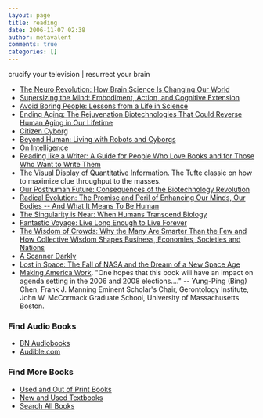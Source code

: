 ```yaml
---
layout: page
title: reading
date: 2006-11-07 02:38
author: metavalent
comments: true
categories: []
---
```

<p>crucify your television | resurrect your brain</p>
<ul><li><a href="https://search.barnesandnoble.com/booksearch/isbninquiry.asp?ean=9780312378622&amp;box=9780312378622&amp;pos=-1">The Neuro Revolution: How Brain Science Is Changing Our World</a></li>
<li><a href="https://search.barnesandnoble.com/booksearch/isbninquiry.asp?ean=0195333217&amp;box=0195333217&amp;pos=-1">Supersizing the Mind: Embodiment, Action, and Cognitive Extension</a></li>
<li><a href="https://search.barnesandnoble.com/booksearch/isbnInquiry.asp?z=y&amp;EAN=9780375412844&amp;itm=1">Avoid Boring People: Lessons from a Life in Science</a></li>
<li><a href="https://search.barnesandnoble.com/booksearch/isbnInquiry.asp?z=y&amp;EAN=9780312367060&amp;itm=1">Ending Aging: The Rejuvenation Biotechnologies That Could Reverse Human Aging in Our Lifetime</a></li> 
<li><a href="https://search.barnesandnoble.com/booksearch/isbnInquiry.asp?z=y&amp;EAN=9780813341989&amp;itm=1">Citizen Cyborg</a></li>
<li><a href="https://search.barnesandnoble.com/booksearch/isbnInquiry.asp?z=y&amp;EAN=9780765310835&amp;itm=3">Beyond Human: Living with Robots and Cyborgs</a></li>
<li><a HREF="https://search.barnesandnoble.com/booksearch/isbnInquiry.asp?z=y&amp;EAN=9780805078534&amp;itm=1" TARGET="_top">On Intelligence</a></li>
<li><a HREF="https://search.barnesandnoble.com/booksearch/isbninquiry.asp?ISBN=0060777044&amp;pdf=y&amp;z=y" TARGET="_top">Reading like a Writer: A Guide for People Who Love Books and for Those Who Want to Write Them</a></li>
<li><a HREF="https://search.barnesandnoble.com/booksearch/isbninquiry.asp?ISBN=0961392142&amp;pdf=y&amp;z=y" TARGET="_top">The Visual Display of Quantitative Information</a>. The Tufte classic on how to maximize clue throughput to the masses.</li>
<li><a HREF="https://search.barnesandnoble.com/booksearch/isbninquiry.asp?ISBN=0312421710&amp;pdf=y" TARGET="_top">Our Posthuman Future: Consequences of the Biotechnology Revolution</a></li>
<li><a HREF="https://search.barnesandnoble.com/booksearch/isbninquiry.asp?ISBN=0385509650&amp;pdf=y" TARGET="_top">Radical Evolution: The Promise and Peril of Enhancing Our Minds, Our Bodies -- And What It Means To Be Human</a></li>
<li><a HREF="https://search.barnesandnoble.com/booksearch/isbninquiry.asp?ISBN=0670033847&amp;pdf=y" TARGET="_top">The Singularity is Near: When Humans Transcend Biology</a></li>
<li><a HREF="https://search.barnesandnoble.com/booksearch/isbninquiry.asp?ISBN=0452286670&amp;pdf=y" TARGET="_top">Fantastic Voyage: Live Long Enough to Live Forever</a></li>
<li><a HREF="https://search.barnesandnoble.com/booksearch/isbninquiry.asp?ISBN=0385721706&amp;pdf=y" TARGET="_top">The Wisdom of Crowds: Why the Many Are Smarter Than the Few and How Collective Wisdom Shapes Business, Economies, Societies and Nations</a></li>
<li><a HREF="https://search.barnesandnoble.com/booksearch/isbninquiry.asp?ISBN=1400096901&amp;pdf=y" TARGET="_top">A Scanner Darkly</a></li>
<li><a HREF="https://search.barnesandnoble.com/booksearch/isbninquiry.asp?ISBN=0375727736&amp;pdf=y" TARGET="_top">Lost in Space: The Fall of NASA and the Dream of a New Space Age</a></li>
<li><a HREF="https://search.barnesandnoble.com/booksearch/isbninquiry.asp?ISBN=0877667314&amp;pdf=y" TARGET="_top">Making America Work</a>. "One hopes that this book will have an impact on agenda setting in the 2006 and 2008 elections...." -- Yung-Ping (Bing) Chen, Frank J. Manning Eminent Scholar's Chair, Gerontology Institute, John W. McCormack Graduate School, University of Massachusetts Boston.</li></ul><a name="audiobooks"></a><h3 class="sidebar-title">Find Audio Books</h3>
<ul><li><a HREF="https://www.barnesandnoble.com/subjects/audio/audio.asp?z=y" TARGET="_top">BN Audiobooks</a></li>
<li><a HREF="https://www.audible.com/" TARGET="_top">Audible.com</a></li></ul><a name="bookfinder"></a><h3 class="sidebar-title">Find More Books</h3>
<ul>
<li><a HREF="https://www.barnesandnoble.com/used/search.asp?z=y" TARGET="_top">Used and Out of Print Books</a></li>
<li><a HREF="https://www.barnesandnoble.com/textbooks/index.asp?z=y" TARGET="_top">New and Used Textbooks</a></li>
<li><a HREF="https://www.barnesandnoble.com/search.asp?z=y" TARGET="_top">Search All Books</a></li>
</ul>
